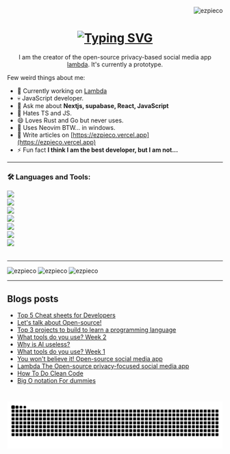 <p align="right"> <img src="https://komarev.com/ghpvc/?username=ezpieco&label=Profile%20views&color=0e75b6&style=flat" alt="ezpieco" /> </p>

<h1 align="center">
  <a href="https://git.io/typing-svg"><img src="https://readme-typing-svg.herokuapp.com?font=Righteous&pause=500&center=true&width=435&lines=Hi+%F0%9F%91%8B+I+am+ezpieco;I+am+the+creator+of;The+open-source+privacy+based;Social+media+app+Lambda" alt="Typing SVG" /></a>
</h1>

<p align="center">I am the creator of the open-source privacy-based social media app <a href="https://github.com/ezpie1/lambda-official">lambda</a>. It's currently a prototype.</p>

Few weird things about me:

- 🔭 Currently working on [Lambda](https://github.com/ezpie1/lambda-official)
- 💀 JavaScript developer.
- 💬 Ask me about **Nextjs, supabase, React, JavaScript**
- 🌈 Hates TS and JS.
- 😄 Loves Rust and Go but never uses.
- 💪 Uses Neovim BTW... in windows.
- 📝 Write articles on [https://ezpieco.vercel.app](https://ezpieco.vercel.app)
- ⚡ Fun fact **I think I am the best developer, but I am not...**

<hr />

<h3 align="left">🛠️ Languages and Tools:</h3>
<div>
  <img src="https://skillicons.dev/icons?i=bash,c,cpp,cs,css,go,html,java,javascript,python,typescript" /> <br />
  <img src="https://skillicons.dev/icons?i=express,flask,nextjs,nodejs,pytorch,react" /> <br />
  <img src="https://skillicons.dev/icons?i=neovim,vim,androidstudio" /> <br />
  <img src="https://skillicons.dev/icons?i=docker,git,github" /> <br />
  <img src="https://skillicons.dev/icons?i=blender,figma" /> <br />
  <img src="https://skillicons.dev/icons?i=mysql,postgres" /> <br />
  <img src="https://skillicons.dev/icons?i=linux,windows" /> <br />
</div>

<br />
<hr />

<div>
<img src="https://github-readme-stats.vercel.app/api/top-langs?username=ezpieco&show_icons=true&locale=en&layout=compact&theme=react" alt="ezpieco" />
<img src="https://github-readme-stats.vercel.app/api?username=ezpieco&show_icons=true&locale=en&theme=react" alt="ezpieco" />
<img src="https://github-readme-streak-stats-salesp07.vercel.app?user=ezpieco&theme=react" alt="ezpieco" />
</div>

<hr />

## Blogs posts
<!-- BLOG-POST-LIST:START -->
- [Top 5 Cheat sheets for Developers](https://dev.to/ezpieco/top-5-cheat-sheets-for-developers-127o)
- [Let&#39;s talk about Open-source!](https://dev.to/ezpieco/lets-talk-about-open-source-4593)
- [Top 3 projects to build to learn a programming language](https://dev.to/ezpieco/top-3-projects-to-build-to-learn-a-programming-language-4kpi)
- [What tools do you use? Week 2](https://dev.to/ezpieco/what-tools-do-you-use-132e)
- [Why is AI useless?](https://dev.to/ezpieco/why-is-ai-useless-f8h)
- [What tools do you use? Week 1](https://dev.to/ezpieco/what-tools-do-you-use-5h28)
- [You won&#39;t believe it! Open-source social media app](https://dev.to/ezpieco/you-wont-believe-it-open-source-social-media-app-n8a)
- [Lambda The Open-source privacy-focused social media app](https://dev.to/ezpieco/show-hn-lambda-the-open-source-privacy-focused-social-media-app-4p3d)
- [How To Do Clean Code](https://dev.to/ezpieco/how-to-do-clean-code-4g89)
- [Big O notation For dummies](https://dev.to/ezpieco/big-o-notation-for-dummies-37p6)
<!-- BLOG-POST-LIST:END -->

###

<br clear="both">

<img src="https://raw.githubusercontent.com/ezpieco/ezpieco/output/snake.svg" alt="Snake animation" />

###
